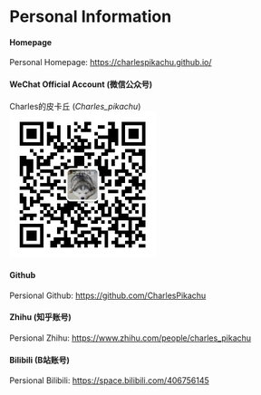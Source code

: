 # Personal Information

#### Homepage

Personal Homepage: https://charlespikachu.github.io/

#### WeChat Official Account (微信公众号)

Charles的皮卡丘 (*Charles_pikachu*)  
![img](https://raw.githubusercontent.com/CharlesPikachu/imagedl/main/docs/pikachu.jpg)

#### Github

Persional Github: https://github.com/CharlesPikachu

#### Zhihu (知乎账号)

Persional Zhihu: https://www.zhihu.com/people/charles_pikachu

#### Bilibili (B站账号)

Persional Bilibili: https://space.bilibili.com/406756145

